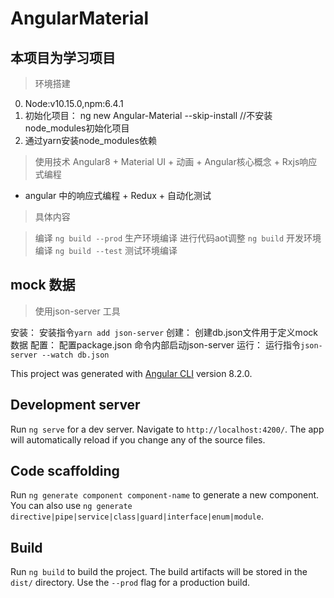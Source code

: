 # AngularMaterial

## 本项目为学习项目
> 环境搭建
0. Node:v10.15.0,npm:6.4.1
1. 初始化项目： ng new Angular-Material --skip-install //不安装node_modules初始化项目
2. 通过yarn安装node_modules依赖


> 使用技术
Angular8 + Material UI + 动画 + Angular核心概念 + Rxjs响应式编程
+ angular 中的响应式编程 + Redux + 自动化测试

> 具体内容


> 编译
`ng build --prod` 生产环境编译 进行代码aot调整
`ng build` 开发环境编译
`ng build --test` 测试环境编译

## mock 数据
> 使用json-server 工具

安装： 安装指令`yarn add json-server`
创建： 创建db.json文件用于定义mock数据
配置： 配置package.json 命令内部启动json-server 
运行： 运行指令`json-server --watch db.json`

This project was generated with [Angular CLI](https://github.com/angular/angular-cli) version 8.2.0.

## Development server

Run `ng serve` for a dev server. Navigate to `http://localhost:4200/`. The app will automatically reload if you change any of the source files.

## Code scaffolding

Run `ng generate component component-name` to generate a new component. You can also use `ng generate directive|pipe|service|class|guard|interface|enum|module`.

## Build

Run `ng build` to build the project. The build artifacts will be stored in the `dist/` directory. Use the `--prod` flag for a production build.


